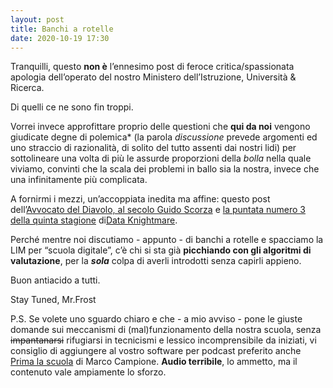 ```yaml
---
layout: post
title: Banchi a rotelle
date: 2020-10-19 17:30
---
```


Tranquilli, questo **non è** l’ennesimo post di feroce critica/spassionata apologia dell’operato del nostro Ministero dell’Istruzione, Università & Ricerca.

Di quelli ce ne sono fin troppi.

Vorrei invece approfittare proprio delle questioni che **qui da noi** vengono giudicate degne di polemica* (la parola *discussione* prevede argomenti ed uno straccio di razionalità, di solito del tutto assenti dai nostri lidi) per sottolineare una volta di più le assurde proporzioni della *bolla* nella quale viviamo, convinti che la scala dei problemi in ballo sia la nostra, invece che una infinitamente più complicata.

A fornirmi i mezzi, un’accoppiata inedita ma affine: questo post dell’[Avvocato del Diavolo, al secolo Guido Scorza](http://scorza.blogautore.espresso.repubblica.it/2020/08/17/io-non-sono-il-mio-codice-postale/) e [la puntata numero 3 della quinta stagione](https://www.spreaker.com/user/runtime/dk-5x03) di[Data Knightmare](https://www.spreaker.com/show/dataknightmare).

Perché mentre noi discutiamo - appunto - di banchi a rotelle e spacciamo la LIM per “scuola digitale”, c’è chi si sta già **picchiando con gli algoritmi di valutazione**, per la ***sola*** colpa di averli introdotti senza capirli appieno.

Buon antiacido a tutti.

Stay Tuned, Mr.Frost

P.S. Se volete uno sguardo chiaro e che - a mio avviso - pone le giuste domande sui meccanismi di (mal)funzionamento della nostra scuola, senza ~~impantanarsi~~ rifugiarsi in tecnicismi e lessico incomprensibile da iniziati, vi consiglio di aggiungere al vostro software per podcast preferito anche [Prima la scuola](https://www.spreaker.com/show/prima-la-scuola) di Marco Campione. **Audio terribile**, lo ammetto, ma il contenuto vale ampiamente lo sforzo.
